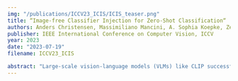 ```yaml
---
img: "/publications/ICCV23_ICIS/ICIS_teaser.png"
title: “Image-free Classifier Injection for Zero-Shot Classification“
authors: Anders Christensen, Massimiliano Mancini, A. Sophia Koepke, Zeynep Akata
publisher: IEEE International Conference on Computer Vision, ICCV
year: 2023
date: "2023-07-19"
filename: ICCV23_ICIS

abstract: "Large-scale vision-language models (VLMs) like CLIP successfully find correspondences between images and text. Through the standard deterministic mapping process, an image or a text sample is mapped to a single vector in the embedding space. This is problematic: as multiple samples (images or text) can abstract the same concept in the physical world, deterministic embeddings do not reflect the inherent ambiguity in the embedding space. We propose ProbVLM, a probabilistic adapter that estimates probability distributions for the embeddings of pre-trained VLMs via inter/intra-modal alignment in a post-hoc manner without needing large-scale datasets or computing. On four challenging datasets, i.e., COCO, Flickr, CUB, and Oxford-flowers, we estimate the multi-modal embedding uncertainties for two VLMs, i.e., CLIP and BLIP, quantify the calibration of embedding uncertainties in retrieval tasks and show that ProbVLM outperforms other methods. Furthermore, we propose active learning and model selection as two real-world downstream tasks for VLMs and show that the estimated uncertainty aids both tasks." 
---
```

